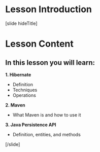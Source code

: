 # Lesson Introduction

[slide hideTitle]

# Lesson Content

## In this lesson you will learn:

**1. Hibernate**
  - Definition
  - Techniques
  - Operations

**2. Maven**
  - What Maven is and how to use it

**3. Java Persistence API**
  - Definition, entities, and methods

[/slide]
